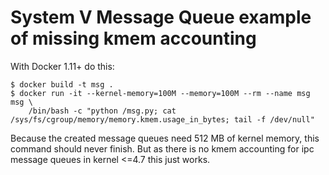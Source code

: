 # System V Message Queue example of missing kmem accounting

With Docker 1.11+ do this:

```shell
$ docker build -t msg .
$ docker run -it --kernel-memory=100M --memory=100M --rm --name msg msg \
    /bin/bash -c "python /msg.py; cat /sys/fs/cgroup/memory/memory.kmem.usage_in_bytes; tail -f /dev/null"
```

Because the created message queues need 512 MB of kernel memory, this command should never finish. But as there is no kmem accounting for ipc message queues in kernel <=4.7 this just works.
